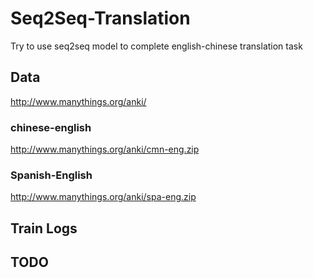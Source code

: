 # Seq2Seq-Translation
Try to use seq2seq model to complete english-chinese  translation task

## Data
<http://www.manythings.org/anki/>
### chinese-english
<http://www.manythings.org/anki/cmn-eng.zip>
### Spanish-English
<http://www.manythings.org/anki/spa-eng.zip>

## Train Logs


## TODO